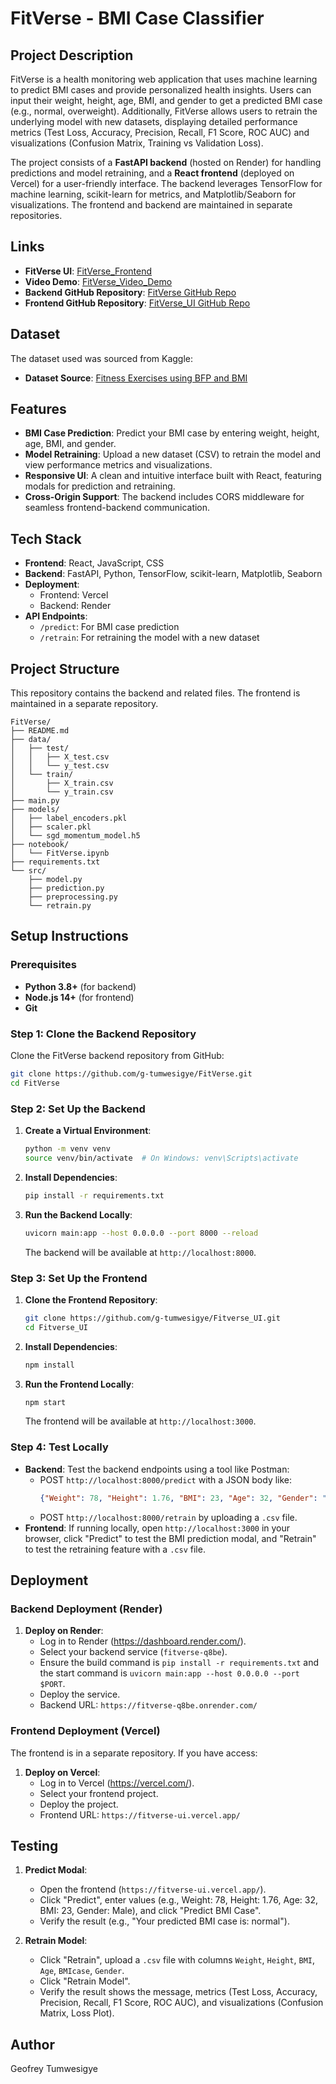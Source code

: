 # FitVerse - BMI Case Classifier

## Project Description
FitVerse is a health monitoring web application that uses machine learning to predict BMI cases and provide personalized health insights. Users can input their weight, height, age, BMI, and gender to get a predicted BMI case (e.g., normal, overweight). Additionally, FitVerse allows users to retrain the underlying model with new datasets, displaying detailed performance metrics (Test Loss, Accuracy, Precision, Recall, F1 Score, ROC AUC) and visualizations (Confusion Matrix, Training vs Validation Loss).

The project consists of a **FastAPI backend** (hosted on Render) for handling predictions and model retraining, and a **React frontend** (deployed on Vercel) for a user-friendly interface. The backend leverages TensorFlow for machine learning, scikit-learn for metrics, and Matplotlib/Seaborn for visualizations. The frontend and backend are maintained in separate repositories.

## Links
- **FitVerse UI**: [FitVerse_Frontend](https://fitverse-ui.vercel.app/)
- **Video Demo**: [FitVerse_Video_Demo](https://youtu.be/FeWSHbhIyLE)
- **Backend GitHub Repository**: [FitVerse GitHub Repo](https://github.com/g-tumwesigye/FitVerse)
- **Frontend GitHub Repository**: [FitVerse_UI GitHub Repo](https://github.com/g-tumwesigye/Fitverse_UI)

## Dataset
The dataset used was sourced from Kaggle:
- **Dataset Source**: [Fitness Exercises using BFP and BMI](https://www.kaggle.com/datasets/mustafa20635/fitness-exercises-using-bfp-and-bmi)

## Features
- **BMI Case Prediction**: Predict your BMI case by entering weight, height, age, BMI, and gender.
- **Model Retraining**: Upload a new dataset (CSV) to retrain the model and view performance metrics and visualizations.
- **Responsive UI**: A clean and intuitive interface built with React, featuring modals for prediction and retraining.
- **Cross-Origin Support**: The backend includes CORS middleware for seamless frontend-backend communication.

## Tech Stack
- **Frontend**: React, JavaScript, CSS
- **Backend**: FastAPI, Python, TensorFlow, scikit-learn, Matplotlib, Seaborn
- **Deployment**:
  - Frontend: Vercel
  - Backend: Render
- **API Endpoints**:
  - `/predict`: For BMI case prediction
  - `/retrain`: For retraining the model with a new dataset

## Project Structure
This repository contains the backend and related files. The frontend is maintained in a separate repository.

```
FitVerse/
├── README.md              
├── data/                  
│   ├── test/              
│   │   ├── X_test.csv    
│   │   └── y_test.csv     
│   └── train/             
│       ├── X_train.csv    
│       └── y_train.csv    
├── main.py                
├── models/                
│   ├── label_encoders.pkl 
│   ├── scaler.pkl         
│   └── sgd_momentum_model.h5 
├── notebook/             
│   └── FitVerse.ipynb     
├── requirements.txt       
└── src/                   
    ├── model.py           
    ├── prediction.py      
    ├── preprocessing.py   
    └── retrain.py         
```

## Setup Instructions

### Prerequisites
- **Python 3.8+** (for backend)
- **Node.js 14+** (for frontend)
- **Git**

### Step 1: Clone the Backend Repository
Clone the FitVerse backend repository from GitHub:
```bash
git clone https://github.com/g-tumwesigye/FitVerse.git
cd FitVerse
```

### Step 2: Set Up the Backend
1. **Create a Virtual Environment**:
   ```bash
   python -m venv venv
   source venv/bin/activate  # On Windows: venv\Scripts\activate
   ```

2. **Install Dependencies**:
   ```bash
   pip install -r requirements.txt
   ```

3. **Run the Backend Locally**:
   ```bash
   uvicorn main:app --host 0.0.0.0 --port 8000 --reload
   ```
   The backend will be available at `http://localhost:8000`.

### Step 3: Set Up the Frontend
1. **Clone the Frontend Repository**:
   ```bash
   git clone https://github.com/g-tumwesigye/Fitverse_UI.git
   cd Fitverse_UI
   ```

2. **Install Dependencies**:
   ```bash
   npm install
   ```

3. **Run the Frontend Locally**:
   ```bash
   npm start
   ```
   The frontend will be available at `http://localhost:3000`.

### Step 4: Test Locally
- **Backend**: Test the backend endpoints using a tool like Postman:
  - POST `http://localhost:8000/predict` with a JSON body like:
    ```json
    {"Weight": 78, "Height": 1.76, "BMI": 23, "Age": 32, "Gender": "Male"}
    ```
  - POST `http://localhost:8000/retrain` by uploading a `.csv` file.
- **Frontend**: If running locally, open `http://localhost:3000` in your browser, click "Predict" to test the BMI prediction modal, and "Retrain" to test the retraining feature with a `.csv` file.

## Deployment

### Backend Deployment (Render)
1. **Deploy on Render**:
   - Log in to Render (https://dashboard.render.com/).
   - Select your backend service (`fitverse-q8be`).
   - Ensure the build command is `pip install -r requirements.txt` and the start command is `uvicorn main:app --host 0.0.0.0 --port $PORT`.
   - Deploy the service.
   - Backend URL: `https://fitverse-q8be.onrender.com/`

### Frontend Deployment (Vercel)
The frontend is in a separate repository. If you have access:
1. **Deploy on Vercel**:
   - Log in to Vercel (https://vercel.com/).
   - Select your frontend project.
   - Deploy the project.
   - Frontend URL: `https://fitverse-ui.vercel.app/`

## Testing
1. **Predict Modal**:
   - Open the frontend (`https://fitverse-ui.vercel.app/`).
   - Click "Predict", enter values (e.g., Weight: 78, Height: 1.76, Age: 32, BMI: 23, Gender: Male), and click "Predict BMI Case".
   - Verify the result (e.g., "Your predicted BMI case is: normal").

2. **Retrain Model**:
   - Click "Retrain", upload a `.csv` file with columns `Weight`, `Height`, `BMI`, `Age`, `BMIcase`, `Gender`.
   - Click "Retrain Model".
   - Verify the result shows the message, metrics (Test Loss, Accuracy, Precision, Recall, F1 Score, ROC AUC), and visualizations (Confusion Matrix, Loss Plot).

## Author
Geofrey Tumwesigye
